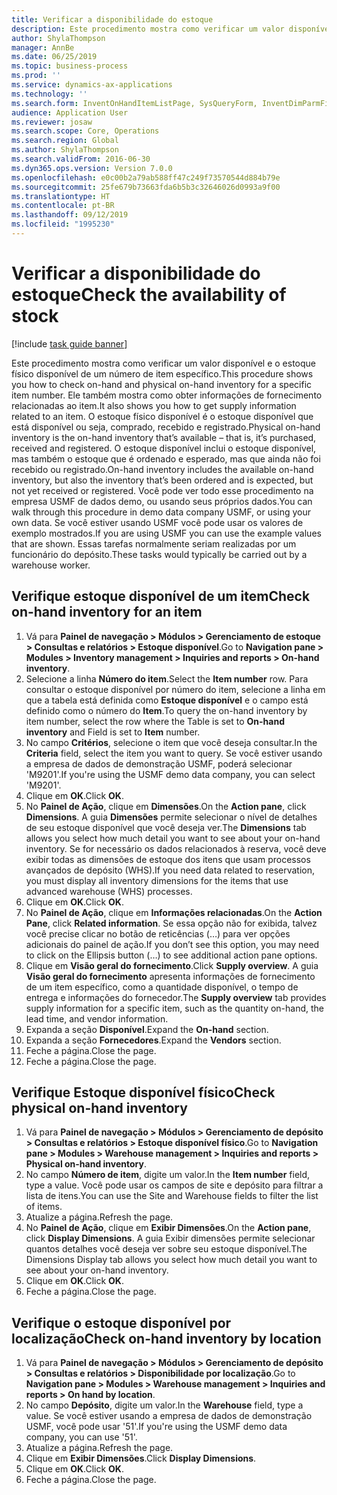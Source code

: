 ```yaml
---
title: Verificar a disponibilidade do estoque
description: Este procedimento mostra como verificar um valor disponível e o estoque físico disponível de um número de item específico.
author: ShylaThompson
manager: AnnBe
ms.date: 06/25/2019
ms.topic: business-process
ms.prod: ''
ms.service: dynamics-ax-applications
ms.technology: ''
ms.search.form: InventOnHandItemListPage, SysQueryForm, InventDimParmFixed, InventSupply, DefaultDashboard, WHSInventPhysicalOnhand, WHSOnHand
audience: Application User
ms.reviewer: josaw
ms.search.scope: Core, Operations
ms.search.region: Global
ms.author: ShylaThompson
ms.search.validFrom: 2016-06-30
ms.dyn365.ops.version: Version 7.0.0
ms.openlocfilehash: e0c00b2a79ab588ff47c249f73570544d884b79e
ms.sourcegitcommit: 25fe679b73663fda6b5b3c32646026d0993a9f00
ms.translationtype: HT
ms.contentlocale: pt-BR
ms.lasthandoff: 09/12/2019
ms.locfileid: "1995230"
---
```

# <a name="check-the-availability-of-stock"></a><span data-ttu-id="b6fa2-103">Verificar a disponibilidade do estoque</span><span class="sxs-lookup"><span data-stu-id="b6fa2-103">Check the availability of stock</span></span>

[!include [task guide banner](../../includes/task-guide-banner.md)]

<span data-ttu-id="b6fa2-104">Este procedimento mostra como verificar um valor disponível e o estoque físico disponível de um número de item específico.</span><span class="sxs-lookup"><span data-stu-id="b6fa2-104">This procedure shows you how to check on-hand and physical on-hand inventory for a specific item number.</span></span> <span data-ttu-id="b6fa2-105">Ele também mostra como obter informações de fornecimento relacionadas ao item.</span><span class="sxs-lookup"><span data-stu-id="b6fa2-105">It also shows you how to get supply information related to an item.</span></span> <span data-ttu-id="b6fa2-106">O estoque físico disponível é o estoque disponível que está disponível ou seja, comprado, recebido e registrado.</span><span class="sxs-lookup"><span data-stu-id="b6fa2-106">Physical on-hand inventory is the on-hand inventory that’s available – that is, it’s purchased, received and registered.</span></span> <span data-ttu-id="b6fa2-107">O estoque disponível inclui o estoque disponível, mas também o estoque que é ordenado e esperado, mas que ainda não foi recebido ou registrado.</span><span class="sxs-lookup"><span data-stu-id="b6fa2-107">On-hand inventory includes the available on-hand inventory, but also the inventory that’s been ordered and is expected, but not yet received or registered.</span></span> <span data-ttu-id="b6fa2-108">Você pode ver todo esse procedimento na empresa USMF de dados demo, ou usando seus próprios dados.</span><span class="sxs-lookup"><span data-stu-id="b6fa2-108">You can walk through this procedure in demo data company USMF, or using your own data.</span></span> <span data-ttu-id="b6fa2-109">Se você estiver usando USMF você pode usar os valores de exemplo mostrados.</span><span class="sxs-lookup"><span data-stu-id="b6fa2-109">If you are using USMF you can use the example values that are shown.</span></span> <span data-ttu-id="b6fa2-110">Essas tarefas normalmente seriam realizadas por um funcionário do depósito.</span><span class="sxs-lookup"><span data-stu-id="b6fa2-110">These tasks would typically be carried out by a warehouse worker.</span></span>


## <a name="check-on-hand-inventory-for-an-item"></a><span data-ttu-id="b6fa2-111">Verifique estoque disponível de um item</span><span class="sxs-lookup"><span data-stu-id="b6fa2-111">Check on-hand inventory for an item</span></span>
1. <span data-ttu-id="b6fa2-112">Vá para **Painel de navegação > Módulos > Gerenciamento de estoque > Consultas e relatórios > Estoque disponível**.</span><span class="sxs-lookup"><span data-stu-id="b6fa2-112">Go to **Navigation pane > Modules > Inventory management > Inquiries and reports > On-hand inventory**.</span></span>
2. <span data-ttu-id="b6fa2-113">Selecione a linha **Número do item**.</span><span class="sxs-lookup"><span data-stu-id="b6fa2-113">Select the **Item number** row.</span></span> <span data-ttu-id="b6fa2-114">Para consultar o estoque disponível por número do item, selecione a linha em que a tabela está definida como **Estoque disponível** e o campo está definido como o número do **Item**.</span><span class="sxs-lookup"><span data-stu-id="b6fa2-114">To query the on-hand inventory by item number, select the row where the Table is set to **On-hand inventory** and Field is set to **Item** number.</span></span>
3. <span data-ttu-id="b6fa2-115">No campo **Critérios**, selecione o item que você deseja consultar.</span><span class="sxs-lookup"><span data-stu-id="b6fa2-115">In the **Criteria** field, select the item you want to query.</span></span> <span data-ttu-id="b6fa2-116">Se você estiver usando a empresa de dados de demonstração USMF, poderá selecionar 'M9201'.</span><span class="sxs-lookup"><span data-stu-id="b6fa2-116">If you're using the USMF demo data company, you can select 'M9201'.</span></span>  
4. <span data-ttu-id="b6fa2-117">Clique em **OK**.</span><span class="sxs-lookup"><span data-stu-id="b6fa2-117">Click **OK**.</span></span>
5. <span data-ttu-id="b6fa2-118">No **Painel de Ação**, clique em **Dimensões**.</span><span class="sxs-lookup"><span data-stu-id="b6fa2-118">On the **Action pane**, click **Dimensions**.</span></span> <span data-ttu-id="b6fa2-119">A guia **Dimensões** permite selecionar o nível de detalhes de seu estoque disponível que você deseja ver.</span><span class="sxs-lookup"><span data-stu-id="b6fa2-119">The **Dimensions** tab allows you select how much detail you want to see about your on-hand inventory.</span></span> <span data-ttu-id="b6fa2-120">Se for necessário os dados relacionados à reserva, você deve exibir todas as dimensões de estoque dos itens que usam processos avançados de depósito (WHS).</span><span class="sxs-lookup"><span data-stu-id="b6fa2-120">If you need data related to reservation, you must display all inventory dimensions for the items that use advanced warehouse (WHS) processes.</span></span>
6. <span data-ttu-id="b6fa2-121">Clique em **OK**.</span><span class="sxs-lookup"><span data-stu-id="b6fa2-121">Click **OK**.</span></span>
7. <span data-ttu-id="b6fa2-122">No **Painel de Ação**, clique em **Informações relacionadas**.</span><span class="sxs-lookup"><span data-stu-id="b6fa2-122">On the **Action Pane**, click **Related information**.</span></span> <span data-ttu-id="b6fa2-123">Se essa opção não for exibida, talvez você precise clicar no botão de reticências (…) para ver opções adicionais do painel de ação.</span><span class="sxs-lookup"><span data-stu-id="b6fa2-123">If you don’t see this option, you may need to click on the Ellipsis button (…) to see additional action pane options.</span></span>
8. <span data-ttu-id="b6fa2-124">Clique em **Visão geral do fornecimento**.</span><span class="sxs-lookup"><span data-stu-id="b6fa2-124">Click **Supply overview**.</span></span> <span data-ttu-id="b6fa2-125">A guia **Visão geral do fornecimento** apresenta informações de fornecimento de um item específico, como a quantidade disponível, o tempo de entrega e informações do fornecedor.</span><span class="sxs-lookup"><span data-stu-id="b6fa2-125">The **Supply overview** tab provides supply information for a specific item, such as the quantity on-hand, the lead time, and vendor information.</span></span>  
9. <span data-ttu-id="b6fa2-126">Expanda a seção **Disponível**.</span><span class="sxs-lookup"><span data-stu-id="b6fa2-126">Expand the **On-hand** section.</span></span>
10. <span data-ttu-id="b6fa2-127">Expanda a seção **Fornecedores**.</span><span class="sxs-lookup"><span data-stu-id="b6fa2-127">Expand the **Vendors** section.</span></span>
11. <span data-ttu-id="b6fa2-128">Feche a página.</span><span class="sxs-lookup"><span data-stu-id="b6fa2-128">Close the page.</span></span>
12. <span data-ttu-id="b6fa2-129">Feche a página.</span><span class="sxs-lookup"><span data-stu-id="b6fa2-129">Close the page.</span></span>

## <a name="check-physical-on-hand-inventory"></a><span data-ttu-id="b6fa2-130">Verifique Estoque disponível físico</span><span class="sxs-lookup"><span data-stu-id="b6fa2-130">Check physical on-hand inventory</span></span>
1. <span data-ttu-id="b6fa2-131">Vá para **Painel de navegação > Módulos > Gerenciamento de depósito > Consultas e relatórios > Estoque disponível físico**.</span><span class="sxs-lookup"><span data-stu-id="b6fa2-131">Go to **Navigation pane > Modules > Warehouse management > Inquiries and reports > Physical on-hand inventory**.</span></span>
2. <span data-ttu-id="b6fa2-132">No campo **Número de item**, digite um valor.</span><span class="sxs-lookup"><span data-stu-id="b6fa2-132">In the **Item number** field, type a value.</span></span> <span data-ttu-id="b6fa2-133">Você pode usar os campos de site e depósito para filtrar a lista de itens.</span><span class="sxs-lookup"><span data-stu-id="b6fa2-133">You can use the Site and Warehouse fields to filter the list of items.</span></span> 
3. <span data-ttu-id="b6fa2-134">Atualize a página.</span><span class="sxs-lookup"><span data-stu-id="b6fa2-134">Refresh the page.</span></span>
4. <span data-ttu-id="b6fa2-135">No **Painel de Ação**, clique em **Exibir Dimensões**.</span><span class="sxs-lookup"><span data-stu-id="b6fa2-135">On the **Action pane**, click **Display Dimensions**.</span></span> <span data-ttu-id="b6fa2-136">A guia Exibir dimensões permite selecionar quantos detalhes você deseja ver sobre seu estoque disponível.</span><span class="sxs-lookup"><span data-stu-id="b6fa2-136">The Dimensions Display tab allows you select how much detail you want to see about your on-hand inventory.</span></span>
5. <span data-ttu-id="b6fa2-137">Clique em **OK**.</span><span class="sxs-lookup"><span data-stu-id="b6fa2-137">Click **OK**.</span></span>
6. <span data-ttu-id="b6fa2-138">Feche a página.</span><span class="sxs-lookup"><span data-stu-id="b6fa2-138">Close the page.</span></span>

## <a name="check-on-hand-inventory-by-location"></a><span data-ttu-id="b6fa2-139">Verifique o estoque disponível por localização</span><span class="sxs-lookup"><span data-stu-id="b6fa2-139">Check on-hand inventory by location</span></span>
1. <span data-ttu-id="b6fa2-140">Vá para **Painel de navegação > Módulos > Gerenciamento de depósito > Consultas e relatórios > Disponibilidade por localização**.</span><span class="sxs-lookup"><span data-stu-id="b6fa2-140">Go to **Navigation pane > Modules > Warehouse management > Inquiries and reports > On hand by location**.</span></span>
2. <span data-ttu-id="b6fa2-141">No campo **Depósito**, digite um valor.</span><span class="sxs-lookup"><span data-stu-id="b6fa2-141">In the **Warehouse** field, type a value.</span></span> <span data-ttu-id="b6fa2-142">Se você estiver usando a empresa de dados de demonstração USMF, você pode usar '51'.</span><span class="sxs-lookup"><span data-stu-id="b6fa2-142">If you're using the USMF demo data company, you can use '51'.</span></span>  
3. <span data-ttu-id="b6fa2-143">Atualize a página.</span><span class="sxs-lookup"><span data-stu-id="b6fa2-143">Refresh the page.</span></span>
4. <span data-ttu-id="b6fa2-144">Clique em **Exibir Dimensões**.</span><span class="sxs-lookup"><span data-stu-id="b6fa2-144">Click **Display Dimensions**.</span></span>
5. <span data-ttu-id="b6fa2-145">Clique em **OK**.</span><span class="sxs-lookup"><span data-stu-id="b6fa2-145">Click **OK**.</span></span>
6. <span data-ttu-id="b6fa2-146">Feche a página.</span><span class="sxs-lookup"><span data-stu-id="b6fa2-146">Close the page.</span></span>

